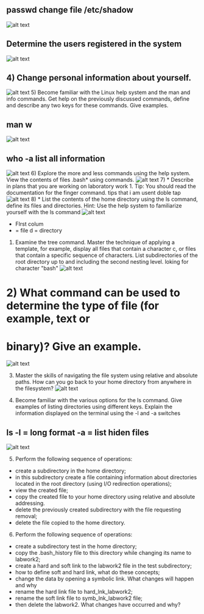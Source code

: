 ## passwd change file /etc/shadow 
![alt text](/m1/task5.1/screenshots/1.png) 
## Determine the users registered in the system 
![alt text](/m1/task5.1/screenshots/2.png)
## 4) Change personal information about yourself.
![alt text](/m1/task5.1/screenshots/3.png)
  5) Become familiar with the Linux help system and the man and info commands.
  Get help on the previously discussed commands, define and describe any two
  keys for these commands. Give examples.

##  man w
![alt text](/m1/task5.1/screenshots/man.png)
##  who -a list all information
![alt text](/m1/task5.1/screenshots/who-a.png)
  6) Explore the more and less commands using the help system. View the contents
 of files .bash* using commands.
![alt text](/m1/task5.1/screenshots/654.png)
 7) * Describe in plans that you are working on laboratory work 1. Tip: You should
 read the documentation for the finger command.
 tips that  i am usent doble tap
![alt text](/m1/task5.1/screenshots/tips.png)
 8) * List the contents of the home directory using the ls command, define its files
and directories. Hint: Use the help system to familiarize yourself with the ls command
![alt text](/m1/task5.1/screenshots/d.png)
- FIrst colum
- = file
d = directory
 1) Examine the tree command. Master the technique of applying a template, for
 example, display all files that contain a character c, or files that contain a
 specific sequence of characters. List subdirectories of the root directory up to
 and including the second nesting level.
 loking for character "bash"
![alt text](/m1/task5.1/screenshots/treebash.png)

# 2) What command can be used to determine the type of file (for example, text or
# binary)? Give an example.
![alt text](/m1/task5.1/screenshots/11file.png)

3) Master the skills of navigating the file system using relative and absolute paths.
How can you go back to your home directory from anywhere in the filesystem?
![alt text](/m1/task5.1/screenshots/12absolute.png)

4) Become familiar with the various options for the ls command. Give examples
of listing directories using different keys. Explain the information displayed on
the terminal using the -l and -a switches

## ls -l = long format -a = list hiden files
![alt text](/m1/task5.1/screenshots/ll.png)

5) Perform the following sequence of operations:
- create a subdirectory in the home directory;
- in this subdirectory create a file containing information about directories
located in the root directory (using I/O redirection operations);
- view the created file;
- copy the created file to your home directory using relative and absolute
addressing.
- delete the previously created subdirectory with the file requesting removal;
- delete the file copied to the home directory.
6) Perform the following sequence of operations:
- create a subdirectory test in the home directory;
- copy the .bash_history file to this directory while changing its name to
labwork2;
- create a hard and soft link to the labwork2 file in the test subdirectory;
- how to define soft and hard link, what do these
concepts;
- change the data by opening a symbolic link. What changes will happen and
why
- rename the hard link file to hard_lnk_labwork2;
- rename the soft link file to symb_lnk_labwork2 file;
- then delete the labwork2. What changes have occurred and why?

